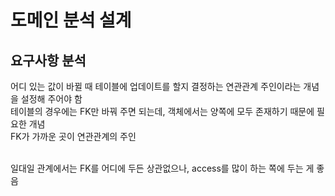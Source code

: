 # 도메인 분석 설계
## 요구사항 분석
어디 있는 값이 바뀔 때 테이블에 업데이트를 할지 결정하는 연관관계 주인이라는 개념을 설정해 주어야 함  
테이블의 경우에는 FK만 바꿔 주면 되는데, 객체에서는 양쪽에 모두 존재하기 때문에 필요한 개념  
FK가 가까운 곳이 연관관계의 주인  
<br>

일대일 관계에서는 FK를 어디에 두든 상관없으나, access를 많이 하는 쪽에 두는 게 좋음